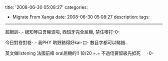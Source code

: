 title: '2008-06-30 05:08:27'
categories:
  - Migrate From Xanga
date: 2008-06-30 05:08:27
description:
tags:
---

超眼訓-.-
總知琴曰吾睇波啦,
西班牙完全屈機, 禁住嚟打-0-

今日對卷對卷-.- 
我PHY 啲野錯得好kai-口-
數目字都可以睇錯..

英文做listening 
法國前峰 oral屈機的!! 
18/20 =.=
不過佢要留級先抵死&nbsp;&nbsp;&nbsp;&nbsp; -0-